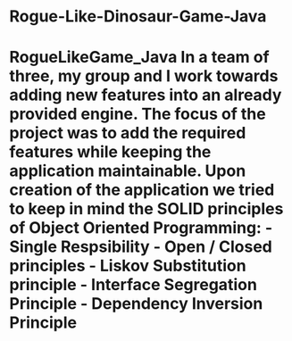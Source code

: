 # Rogue-Like-Dinosaur-Game-Java
# RogueLikeGame_Java  In a team of three, my group and I work towards adding new features into an already provided engine. The focus of the project was to add the required features while keeping the application maintainable.  Upon creation of the application we tried to keep in mind the SOLID principles of Object Oriented Programming: -   Single Respsibility -   Open / Closed principles -   Liskov Substitution principle -   Interface Segregation Principle -   Dependency Inversion Principle 
